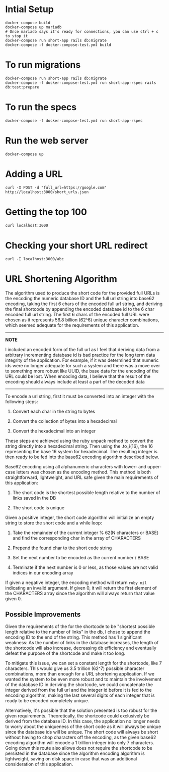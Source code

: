 # Intial Setup

    docker-compose build
    docker-compose up mariadb
    # Once mariadb says it's ready for connections, you can use ctrl + c to stop it
    docker-compose run short-app rails db:migrate
    docker-compose -f docker-compose-test.yml build

# To run migrations

    docker-compose run short-app rails db:migrate
    docker-compose -f docker-compose-test.yml run short-app-rspec rails db:test:prepare

# To run the specs

    docker-compose -f docker-compose-test.yml run short-app-rspec

# Run the web server

    docker-compose up

# Adding a URL

    curl -X POST -d "full_url=https://google.com" http://localhost:3000/short_urls.json

# Getting the top 100

    curl localhost:3000

# Checking your short URL redirect

    curl -I localhost:3000/abc

# URL Shortening Algorithm

The algorithm used to produce the short code for the provided full URLs is the encoding the numeric database ID and the full url string into base62 encoding, taking the first 6 chars of the encoded full url string, and deriving the final shortcode by appending the encoded database id to the 6 char encoded full url string. The first 6 chars of the encoded full URL were chosen as it represents 56.8 billion (62^6) unique character combinations, which seemed adequate for the requirements of this application.

---

**NOTE**

I included an encoded form of the full url as I feel that deriving data from a arbitrary incrementing database id is bad practice for the long term data integrity of the application. For example, if it was determined that numeric ids were no longer adequate for such a system and there was a move over to something more robust like UUID, the base data for the encoding of the URL could be lost. When encoding data, I believe that the result of the encoding should always include at least a part of the decoded data

---

To encode a url string, first it must be converted into an integer with the following steps:

1. Convert each char in the string to bytes

2. Convert the collection of bytes into a hexadecimal

3. Convert the hexadecimal into an integer

These steps are achieved using the ruby unpack method to convert the string directly into a hexadecimal string. Then using the .to_i(16), the 16 representing the base 16 system for hexadecimal. The resulting integer is then ready to be fed into the base62 encoding algorithm described below.

Base62 encoding using all alphanumeric characters with lower- and upper-case letters was chosen as the encoding method. This method is both straightforward, lightweight, and URL safe given the main requirements of this application:

1. The short code is the shortest possible length relative to the number of links saved in the DB

2. The short code is unique

Given a positive integer, the short code algorithm will initialize an empty string to store the short code and a while loop:

1. Take the remainder of the current integer % 62(N characters or BASE) and find the corresponding char in the array of CHARACTERS

2. Prepend the found char to the short code string

3. Set the next number to be encoded as the current number / BASE

4. Terminate if the next number is 0 or less, as those values are not valid indices in our encoding array

If given a negative integer, the encoding method will return `ruby nil` indicating an invalid argument. If given 0, it will return the first element of the CHARACTERS array since the algorithm will always return that value given 0.

## Possible Improvements

Given the requirements of the for the shortcode to be "shortest possible length relative to the number of links" in the db, I chose to append the encoding ID to the end of the string. This method has 1 significant weakness: As the number of links in the database increases, the length of the shortcode will also increase, decreasing db efficiency and eventually defeat the purpose of the shortcode and make it too long.

To mitigate this issue, we can set a constant length for the shortcode, like 7 characters. This would give us 3.5 trillion (62^7) possible character combinations, more than enough for a URL shortening application. If we wanted the system to be even more robust and to maintain the involvement of the database ID in deriving the shortcode, we could concatenate the integer derived from the full url and the integer id before it is fed to the encoding algorithm, making the last several digits of each integer that is ready to be encoded completely unique.

Alternatively, it's possible that the solution presented is too robust for the given requirements. Theoretically, the shortcode could exclusively be derived from the database ID. In this case, the application no longer needs to worry about the uniqueness of the short code as it will always be unique since the database ids will be unique. The short code will always be short without having to chop characters off the encoding, as the given base62 encoding algorithm will encode a 1 trillion integer into only 7 characters. Going down this route also allows does not require the shortcode to be persisted in the database since the algorithm encoding algorithm is lightweight, saving on disk space in case that was an additional consideration of this application.
